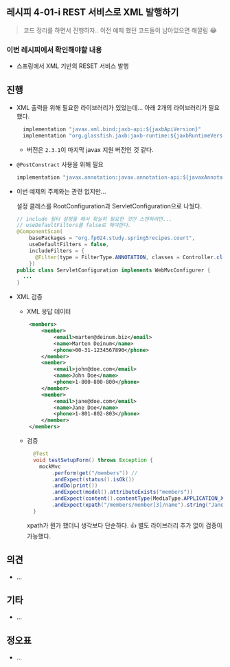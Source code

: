 ## 레시피 4-01-i REST 서비스로 XML 발행하기

> 코드 정리를 하면서 진행하자.. 이전 예제 했던 코드들이 남아있으면 해깔림 😂
>

### 이번 레시피에서 확인해야할  내용

* 스프링에서 XML 기반의 RESET 서비스 발행

  

## 진행

* XML 출력을 위해 필요한 라이브러리가 있었는데... 아래 2개의 라이브러리가 필요했다.

  ```java
    implementation "javax.xml.bind:jaxb-api:${jaxbApiVersion}"
    implementation "org.glassfish.jaxb:jaxb-runtime:${jaxbRuntimeVersion}"
  ```

  * 버전은 `2.3.1`이 마지막 javax 지원 버전인 것 같다.

* `@PostConstract` 사용을 위해 필요

  ```java
  implementation "javax.annotation:javax.annotation-api:${javaxAnnotationApiVersion}"
  ```

* 이번 예제의 주제와는 관련 없지만...

  설정 클래스를 RootConfiguration과 ServletConfiguration으로 나눴다.

  ```java
  // include 필터 설정을 해서 확실히 필요한 것만 스캔하려면...
  // useDefaultFilters를 false로 해야한다.
  @ComponentScan(
      basePackages = "org.fp024.study.spring5recipes.court",
      useDefaultFilters = false,
      includeFilters = {
        @Filter(type = FilterType.ANNOTATION, classes = Controller.class),
      })
  public class ServletConfiguration implements WebMvcConfigurer {
    ...
  }
  ```

* XML 검증

  *  XML 응답 데이터

    ```xml
        <members>
            <member>
                <email>marten@deinum.biz</email>
                <name>Marten Deinum</name>
                <phone>00-31-1234567890</phone>
            </member>
            <member>
                <email>john@doe.com</email>
                <name>John Doe</name>
                <phone>1-800-800-800</phone>
            </member>
            <member>
                <email>jane@doe.com</email>
                <name>Jane Doe</name>
                <phone>1-801-802-803</phone>
            </member>
        </members>
    ```

  * 검증

    ```java
      @Test
      void testSetupForm() throws Exception {
        mockMvc
            .perform(get("/members")) //
            .andExpect(status().isOk())
            .andDo(print())
            .andExpect(model().attributeExists("members"))
            .andExpect(content().contentType(MediaType.APPLICATION_XML))
            .andExpect(xpath("/members/member[3]/name").string("Jane Doe"));
      }
    ```

    xpath가 뭔가 했더니 생각보다 단순하다. 👍
    별도 라이브러리 추가 없이 검증이 가능했다.

## 의견

* ...



## 기타

* ...



## 정오표

* ...

